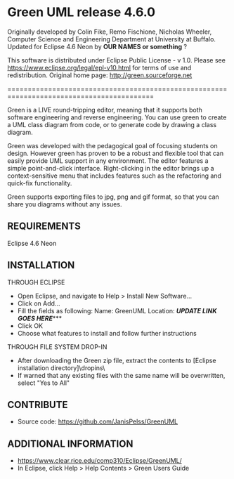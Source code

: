 
Green UML release 4.6.0
=======================

Originally developed by Colin Fike, Remo Fischione, Nicholas Wheeler,
Computer Science and Engineering Department at University at Buffalo.
Updated for Eclipse 4.6 Neon by **********OUR NAMES or something********** ? 

This software is distributed under Eclipse Public License - v 1.0. 
Please see https://www.eclipse.org/legal/epl-v10.html for terms of use and redistribution. 
Original home page: http://green.sourceforge.net

==========================================================================================

Green is a LIVE round-tripping editor, meaning that it supports both software engineering and reverse engineering. 
You can use green to create a UML class diagram from code, or to generate code by drawing a class diagram.

Green was developed with the pedagogical goal of focusing students on design. 
However green has proven to be a robust and flexible tool that can easily provide UML support in any environment.
The editor features a simple point-and-click interface. Right-clicking in the editor brings up a 
context-sensitive menu that includes features such as the refactoring and quick-fix functionality.

Green supports exporting files to jpg, png and gif format, so that you can share you diagrams without any issues.

REQUIREMENTS
------------
Eclipse 4.6 Neon


INSTALLATION
------------
THROUGH ECLIPSE
- Open Eclipse, and navigate to Help > Install New Software...
- Click on Add... 
- Fill the fields as following:
    Name: GreenUML
    Location: *******UPDATE LINK GOES HERE**********
- Click OK 
- Choose what features to install and follow further instructions

THROUGH FILE SYSTEM DROP-IN
- After downloading the Green zip file, extract the contents to [Eclipse installation directory]\dropins\
- If warned that any existing files with the same name will be overwritten, select "Yes to All"


CONTRIBUTE
----------
- Source code: https://github.com/JanisPelss/GreenUML


ADDITIONAL INFORMATION
----------------------
- https://www.clear.rice.edu/comp310/Eclipse/GreenUML/
- In Eclipse, click Help > Help Contents > Green Users Guide

